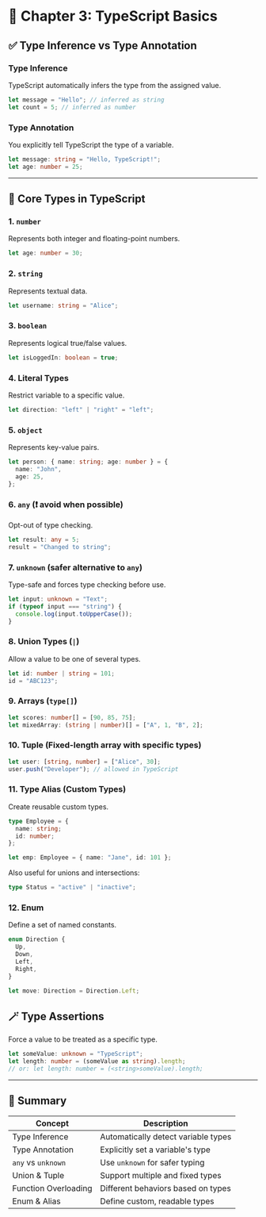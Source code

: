 # 📘 Chapter 3: TypeScript Basics

## ✅ Type Inference vs Type Annotation

### Type Inference

TypeScript automatically infers the type from the assigned value.

```ts
let message = "Hello"; // inferred as string
let count = 5; // inferred as number
```

### Type Annotation

You explicitly tell TypeScript the type of a variable.

```ts
let message: string = "Hello, TypeScript!";
let age: number = 25;
```

---

## 🧱 Core Types in TypeScript

### 1. `number`

Represents both integer and floating-point numbers.

```ts
let age: number = 30;
```

### 2. `string`

Represents textual data.

```ts
let username: string = "Alice";
```

### 3. `boolean`

Represents logical true/false values.

```ts
let isLoggedIn: boolean = true;
```

### 4. Literal Types

Restrict variable to a specific value.

```ts
let direction: "left" | "right" = "left";
```

### 5. `object`

Represents key-value pairs.

```ts
let person: { name: string; age: number } = {
  name: "John",
  age: 25,
};
```

### 6. `any` (❗ avoid when possible)

Opt-out of type checking.

```ts
let result: any = 5;
result = "Changed to string";
```

### 7. `unknown` (safer alternative to `any`)

Type-safe and forces type checking before use.

```ts
let input: unknown = "Text";
if (typeof input === "string") {
  console.log(input.toUpperCase());
}
```

### 8. Union Types (`|`)

Allow a value to be one of several types.

```ts
let id: number | string = 101;
id = "ABC123";
```

### 9. Arrays (`type[]`)

```ts
let scores: number[] = [90, 85, 75];
let mixedArray: (string | number)[] = ["A", 1, "B", 2];
```

### 10. Tuple (Fixed-length array with specific types)

```ts
let user: [string, number] = ["Alice", 30];
user.push("Developer"); // allowed in TypeScript
```

### 11. Type Alias (Custom Types)

Create reusable custom types.

```ts
type Employee = {
  name: string;
  id: number;
};

let emp: Employee = { name: "Jane", id: 101 };
```

Also useful for unions and intersections:

```ts
type Status = "active" | "inactive";
```

### 12. Enum

Define a set of named constants.

```ts
enum Direction {
  Up,
  Down,
  Left,
  Right,
}

let move: Direction = Direction.Left;
```

## 🪄 Type Assertions

Force a value to be treated as a specific type.

```ts
let someValue: unknown = "TypeScript";
let length: number = (someValue as string).length;
// or: let length: number = (<string>someValue).length;
```

---

## 🧠 Summary

| Concept              | Description                         |
| -------------------- | ----------------------------------- |
| Type Inference       | Automatically detect variable types |
| Type Annotation      | Explicitly set a variable's type    |
| `any` vs `unknown`   | Use `unknown` for safer typing      |
| Union & Tuple        | Support multiple and fixed types    |
| Function Overloading | Different behaviors based on types  |
| Enum & Alias         | Define custom, readable types       |
